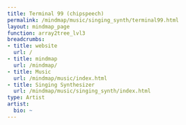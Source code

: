 ```yaml
---
title: Terminal 99 (chipspeech)
permalink: /mindmap/music/singing_synth/terminal99.html
layout: mindmap_page
function: array2tree_lvl3
breadcrumbs:
- title: website
  url: /
- title: mindmap
  url: /mindmap/
- title: Music
  url: /mindmap/music/index.html
- title: Singing Synthesizer
  url: /mindmap/music/singing_synth/index.html
type: Artist
artist:
  bio: ~
---
```

